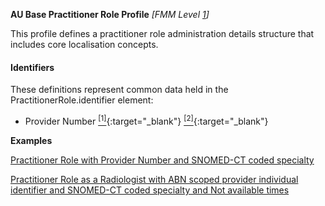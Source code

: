 **AU Base Practitioner Role Profile** *[FMM Level [1](http://build.fhir.org/versions.html#maturity)]*

This profile defines a practitioner role administration details structure that includes core localisation concepts.

#### Identifiers
These definitions represent common data held in the PractitionerRole.identifier element:
* Provider Number [<sup>[1]</sup>](http://ns.electronichealth.net.au/id/medicare-provider-number/index.html){:target="_blank"} [<sup>[2]</sup>](http://meteor.aihw.gov.au/content/index.phtml/itemId/601956){:target="_blank"}


**Examples**

[Practitioner Role with Provider Number and SNOMED-CT coded specialty](PractitionerRole-example0.html)

[Practitioner Role as a Radiologist with ABN scoped provider individual identifier and SNOMED-CT coded specialty and Not available times](PractitionerRole-example1.html)


